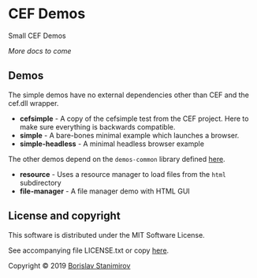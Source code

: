 # CEF Demos

Small CEF Demos

*More docs to come*

## Demos

The simple demos have no external dependencies other than CEF and the cef.dll wrapper.

* **cefsimple** - A copy of the cefsimple test from the CEF project. Here to make sure everything is backwards compatible.
* **simple** - A bare-bones minimal example which launches a browser.
* **simple-headless** - A minimal headless browser example

The other demos depend on the `demos-common` library defined [here](common).

* **resource** - Uses a resource manager to load files from the `html` subdirectory
* **file-manager** - A file manager demo with HTML GUI 

## License and copyright

This software is distributed under the MIT Software License.

See accompanying file LICENSE.txt or copy [here](https://opensource.org/licenses/MIT).

Copyright &copy; 2019 [Borislav Stanimirov](http://github.com/iboB)
